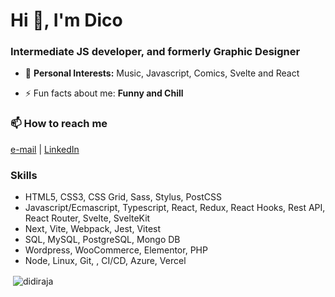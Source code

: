 # Hi 👋, I'm Dico

### Intermediate JS developer, and formerly Graphic Designer

- 💬 **Personal Interests:** Music, Javascript, Comics, Svelte and React

- ⚡ Fun facts about me: **Funny and Chill**

### 📫 How to reach me
[e-mail](mailto:didiraja@hotmail.com) | [LinkedIn](https://linkedin.com/in/didiraja)

### Skills
 - HTML5, CSS3, CSS Grid, Sass, Stylus, PostCSS
 - Javascript/Ecmascript, Typescript, React, Redux, React Hooks, Rest API, React Router, Svelte, SvelteKit
 - Next, Vite, Webpack, Jest, Vitest
 - SQL, MySQL, PostgreSQL, Mongo DB
 - Wordpress, WooCommerce, Elementor, PHP
 - Node, Linux, Git, , CI/CD, Azure, Vercel

<p>&nbsp;<img align="center" src="https://github-readme-stats.vercel.app/api?username=didiraja&show_icons=true&locale=en" alt="didiraja" /></p>
